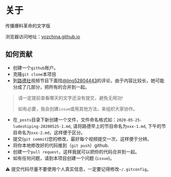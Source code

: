 # 关于

传播爆料革命的文字版

浏览器访问地址：[vozchina.github.io](https://vozchina.github.io)

## 如何贡献

- 创建一个`github`账户。
- 克隆`git clone`本项目
- 到[路德社](https://www.youtube.com/channel/UCm3Ysfy0iXhGbIDTNNwLqbQ)视频节目下面找[@ling52804443](https://twitter.com/ling52804443)的评论，由于内容比较长，她可能分成了几部分，把所有的合并到一起。

> 请一定提前查看哪天的文字还没有提交，避免无用功!
>
> 如有必要，我会创建`issue`或用其他方法，来组织大家协作。

- 在`_posts`目录下新创建一个文件，文件命名格式如：`2020-05-25-ludeshiping-20200525-1.md`, 请将路德早上的节目命名为`xxx-1.md`, 下午的节目命名为`xxx-2.md`，这样便于区分。
- 提交(`git commit`)您的修改，最好每个视频提交一次，这样便于分辨。
- 将你本地修改好的代码推到（`git push`）github.
- 创建一个`pull request`，这样我就可以把你的代码合并到一起。
- 如有任何问题，请到本项目创建一个问题 (`issue`)。

:warning: 提交代码尽量不要使用个人真实信息，一定要记得修改`~/.gitconfig`。
